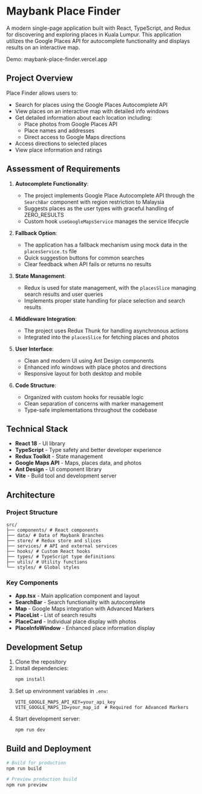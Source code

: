 # Maybank Place Finder

A modern single-page application built with React, TypeScript, and Redux for discovering and exploring places in Kuala Lumpur. This application utilizes the Google Places API for autocomplete functionality and displays results on an interactive map.

Demo: maybank-place-finder.vercel.app

## Project Overview

Place Finder allows users to:
- Search for places using the Google Places Autocomplete API
- View places on an interactive map with detailed info windows
- Get detailed information about each location including:
  - Place photos from Google Places API
  - Place names and addresses
  - Direct access to Google Maps directions
- Access directions to selected places
- View place information and ratings

## Assessment of Requirements

1. **Autocomplete Functionality**:
   - The project implements Google Place Autocomplete API through the `SearchBar` component with region restriction to Malaysia
   - Suggests places as the user types with graceful handling of ZERO_RESULTS
   - Custom hook `useGoogleMapsService` manages the service lifecycle

2. **Fallback Option**:
   - The application has a fallback mechanism using mock data in the `placesService.ts` file
   - Quick suggestion buttons for common searches
   - Clear feedback when API fails or returns no results

3. **State Management**:
   - Redux is used for state management, with the `placesSlice` managing search results and user queries
   - Implements proper state handling for place selection and search results

4. **Middleware Integration**:
   - The project uses Redux Thunk for handling asynchronous actions
   - Integrated into the `placesSlice` for fetching places and photos

5. **User Interface**:
   - Clean and modern UI using Ant Design components
   - Enhanced info windows with place photos and directions
   - Responsive layout for both desktop and mobile

6. **Code Structure**:
   - Organized with custom hooks for reusable logic
   - Clean separation of concerns with marker management
   - Type-safe implementations throughout the codebase

## Technical Stack

- **React 18** - UI library
- **TypeScript** - Type safety and better developer experience
- **Redux Toolkit** - State management
- **Google Maps API** - Maps, places data, and photos
- **Ant Design** - UI component library
- **Vite** - Build tool and development server

## Architecture

### Project Structure
```
src/
├── components/ # React components
├── data/ # Data of Maybank Branches
├── store/ # Redux store and slices
├── services/ # API and external services
├── hooks/ # Custom React hooks
├── types/ # TypeScript type definitions
├── utils/ # Utility functions
└── styles/ # Global styles
```

### Key Components
- **App.tsx** - Main application component and layout
- **SearchBar** - Search functionality with autocomplete
- **Map** - Google Maps integration with Advanced Markers
- **PlaceList** - List of search results
- **PlaceCard** - Individual place display with photos
- **PlaceInfoWindow** - Enhanced place information display

## Development Setup

1. Clone the repository
2. Install dependencies:
   ```bash
   npm install
   ```
3. Set up environment variables in `.env`:
   ```env
   VITE_GOOGLE_MAPS_API_KEY=your_api_key
   VITE_GOOGLE_MAPS_ID=your_map_id  # Required for Advanced Markers
   ```
4. Start development server:
   ```bash
   npm run dev
   ```

## Build and Deployment

```bash
# Build for production
npm run build

# Preview production build
npm run preview
```